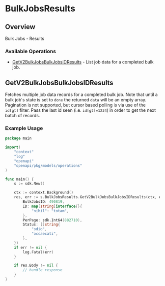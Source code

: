 # BulkJobsResults

## Overview

Bulk Jobs - Results

### Available Operations

* [GetV2BulkJobsBulkJobsIDResults](#getv2bulkjobsbulkjobsidresults) - List job data for a completed bulk job.

## GetV2BulkJobsBulkJobsIDResults

Fetches multiple job data records for a completed bulk job. Note that until a bulk job's state is set to `done` the returned `data` will be an empty array. Pagination is not supported, but cursor based polling is via use of the `id[gt]` filter. Pass the last id seen (i.e. `id[gt]=1234`) in order to get the next batch of records.

### Example Usage

```go
package main

import(
	"context"
	"log"
	"openapi"
	"openapi/pkg/models/operations"
)

func main() {
    s := sdk.New()

    ctx := context.Background()
    res, err := s.BulkJobsResults.GetV2BulkJobsBulkJobsIDResults(ctx, operations.GetV2BulkJobsBulkJobsIDResultsRequest{
        BulkJobsID: 490819,
        ID: map[string]interface{}{
            "nihil": "totam",
        },
        PerPage: sdk.Int64(882710),
        Status: []string{
            "odio",
            "occaecati",
        },
    })
    if err != nil {
        log.Fatal(err)
    }

    if res.Body != nil {
        // handle response
    }
}
```
